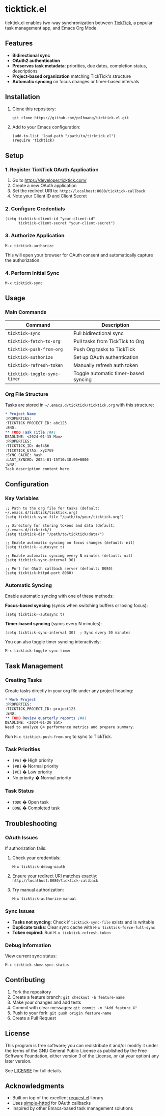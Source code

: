 # ticktick.el

ticktick.el enables two-way synchronization between [TickTick](https://ticktick.com), a popular task management app, and Emacs Org Mode.

## Features

- **Bidirectional sync**
- **OAuth2 authentication**
- **Preserves task metadata**: priorities, due dates, completion status, descriptions
- **Project-based organization** matching TickTick's structure
- **Automatic syncing** on focus changes or timer-based intervals

## Installation

1. Clone this repository:
   ```bash
   git clone https://github.com/polhuang/ticktick.el.git
   ```

2. Add to your Emacs configuration:
   ```elisp
   (add-to-list 'load-path "/path/to/ticktick.el")
   (require 'ticktick)
   ```

## Setup

### 1. Register TickTick OAuth Application

1. Go to https://developer.ticktick.com/
2. Create a new OAuth application
3. Set the redirect URI to: `http://localhost:8080/ticktick-callback`
4. Note your Client ID and Client Secret

### 2. Configure Credentials

```elisp
(setq ticktick-client-id "your-client-id"
      ticktick-client-secret "your-client-secret")
```

### 3. Authorize Application

```
M-x ticktick-authorize
```

This will open your browser for OAuth consent and automatically capture the authorization.

### 4. Perform Initial Sync

```
M-x ticktick-sync
```

## Usage

### Main Commands

| Command | Description |
|---------|-------------|
| `ticktick-sync` | Full bidirectional sync |
| `ticktick-fetch-to-org` | Pull tasks from TickTick to Org |
| `ticktick-push-from-org` | Push Org tasks to TickTick |
| `ticktick-authorize` | Set up OAuth authentication |
| `ticktick-refresh-token` | Manually refresh auth token |
| `ticktick-toggle-sync-timer` | Toggle automatic timer-based syncing |

### Org File Structure

Tasks are stored in `~/.emacs.d/ticktick/ticktick.org` with this structure:

```org
* Project Name
:PROPERTIES:
:TICKTICK_PROJECT_ID: abc123
:END:
** TODO Task Title [#A]
DEADLINE: <2024-01-15 Mon>
:PROPERTIES:
:TICKTICK_ID: def456
:TICKTICK_ETAG: xyz789
:SYNC_CACHE: hash
:LAST_SYNCED: 2024-01-15T10:30:00+0000
:END:
Task description content here.
```

## Configuration

### Key Variables

```elisp
;; Path to the org file for tasks (default: ~/.emacs.d/ticktick/ticktick.org)
(setq ticktick-sync-file "/path/to/your/ticktick.org")

;; Directory for storing tokens and data (default: ~/.emacs.d/ticktick/)
(setq ticktick-dir "/path/to/ticktick/data/")

;; Enable automatic syncing on focus changes (default: nil)
(setq ticktick--autosync t)

;; Enable automatic syncing every N minutes (default: nil)
(setq ticktick-sync-interval 30)

;; Port for OAuth callback server (default: 8080)
(setq ticktick-httpd-port 8080)
```

### Automatic Syncing

Enable automatic syncing with one of these methods:

**Focus-based syncing** (syncs when switching buffers or losing focus):
```elisp
(setq ticktick--autosync t)
```

**Timer-based syncing** (syncs every N minutes):
```elisp
(setq ticktick-sync-interval 30)  ; Sync every 30 minutes
```

You can also toggle timer syncing interactively:
```
M-x ticktick-toggle-sync-timer
```

## Task Management

### Creating Tasks

Create tasks directly in your org file under any project heading:

```org
* Work Project
:PROPERTIES:
:TICKTICK_PROJECT_ID: project123
:END:
** TODO Review quarterly reports [#A]
DEADLINE: <2024-01-20 Sat>
Need to analyze Q4 performance metrics and prepare summary.
```

Run `M-x ticktick-push-from-org` to sync to TickTick.

### Task Priorities

- `[#A]` � High priority
- `[#B]` � Normal priority  
- `[#C]` � Low priority
- No priority � Normal priority

### Task Status

- `TODO` � Open task
- `DONE` � Completed task

## Troubleshooting

### OAuth Issues

If authorization fails:

1. Check your credentials:
   ```
   M-x ticktick-debug-oauth
   ```

2. Ensure your redirect URI matches exactly: `http://localhost:8080/ticktick-callback`

3. Try manual authorization:
   ```
   M-x ticktick-authorize-manual
   ```

### Sync Issues

- **Tasks not syncing**: Check if `ticktick-sync-file` exists and is writable
- **Duplicate tasks**: Clear sync cache with `M-x ticktick-force-full-sync`
- **Token expired**: Run `M-x ticktick-refresh-token`

### Debug Information

View current sync status:
```
M-x ticktick-show-sync-status
```

## Contributing

1. Fork the repository
2. Create a feature branch: `git checkout -b feature-name`
3. Make your changes and add tests
4. Commit with clear messages: `git commit -m "Add feature X"`
5. Push to your fork: `git push origin feature-name`
6. Create a Pull Request

## License

This program is free software; you can redistribute it and/or modify it under the terms of the GNU General Public License as published by the Free Software Foundation, either version 3 of the License, or (at your option) any later version.

See [LICENSE](LICENSE) for full details.

## Acknowledgments

- Built on top of the excellent [request.el](https://github.com/tkf/emacs-request) library
- Uses [simple-httpd](https://github.com/skeeto/emacs-simple-httpd) for OAuth callbacks
- Inspired by other Emacs-based task management solutions
